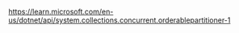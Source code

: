 

https://learn.microsoft.com/en-us/dotnet/api/system.collections.concurrent.orderablepartitioner-1
